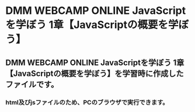 # DMM WEBCAMP ONLINE JavaScriptを学ぼう 1章【JavaScriptの概要を学ぼう】
## DMM WEBCAMP ONLINE JavaScriptを学ぼう 1章【JavaScriptの概要を学ぼう】を学習時に作成したファイルです。
### html及びjsファイルのため、PCのブラウザで実行できます。
